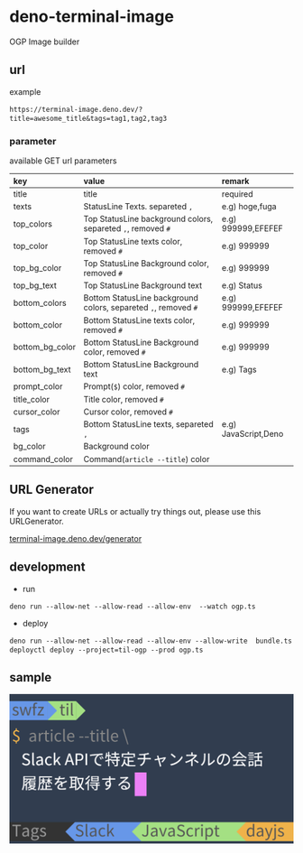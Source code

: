 # deno-terminal-image

OGP Image builder

## url

example

```
https://terminal-image.deno.dev/?title=awesome_title&tags=tag1,tag2,tag3
```

### parameter

available GET url parameters

| key             | value                                                           | remark               |
| :-------------- | :-------------------------------------------------------------- | :------------------- |
| title           | title                                                           | required             |
| texts           | StatusLine Texts. separeted `,`                                 | e.g) hoge,fuga       |
| top_colors      | Top StatusLine background colors, separeted `,`, removed `#`    | e.g) 999999,EFEFEF   |
| top_color       | Top StatusLine texts color, removed `#`                         | e.g) 999999          |
| top_bg_color    | Top StatusLine Background color, removed `#`                    | e.g) 999999          |
| top_bg_text     | Top StatusLine Background text                                  | e.g) Status          |
| bottom_colors   | Bottom StatusLine background colors, separeted `,`, removed `#` | e.g) 999999,EFEFEF   |
| bottom_color    | Bottom StatusLine texts color, removed `#`                      | e.g) 999999          |
| bottom_bg_color | Bottom StatusLine Background color, removed `#`                 | e.g) 999999          |
| bottom_bg_text  | Bottom StatusLine Background text                               | e.g) Tags            |
| prompt_color    | Prompt(`$`) color, removed `#`                                  |                      |
| title_color     | Title color, removed `#`                                        |                      |
| cursor_color    | Cursor color, removed `#`                                       |                      |
| tags            | Bottom StatusLine texts, separeted `,`                          | e.g) JavaScript,Deno |
| bg_color        | Background color                                                |                      |
| command_color   | Command(`article --title`) color                                |                      |

## URL Generator

If you want to create URLs or actually try things out, please use this URLGenerator.

[terminal-image.deno.dev/generator](https://terminal-image.deno.dev/generator)

## development

- run

```
deno run --allow-net --allow-read --allow-env  --watch ogp.ts
```

- deploy

```
deno run --allow-net --allow-read --allow-env --allow-write  bundle.ts
deployctl deploy --project=til-ogp --prod ogp.ts
```

## sample

![sample](sample.png)
